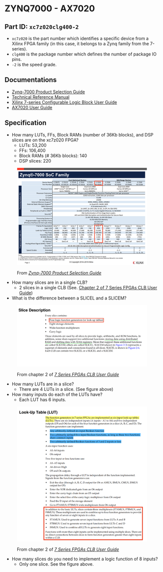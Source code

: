 # ZYNQ7000 - AX7020

## Part ID: `xc7z020clg400-2`

* `xc7z020` is the part number which identifies a specific device from a Xilinx FPGA family (in this case, it belongs to a Zynq family from the 7-series).
* `clg400` is the package number which defines the number of package IO pins.
* `-2` is the speed grade.

## Documentations

* [Zynq-7000 Product Selection Guide](https://www.xilinx.com/support/documentation/selection-guides/zynq-7000-product-selection-guide.pdf)
* [Technical Reference Manual](https://docs.xilinx.com/viewer/book-attachment/mxcNFn1EFZjLI1eShoEn5w/pnoMLQXFIWQ6Jhoj0BUsTQ)
* [Xilinx 7-series Configurable Logic Block User Guide](http://www.xilinx.com/support/documentation/user\_guides/ug474\_7Series\_CLB.pdf)
* [AX7020 User Guide](https://www.alinx.com/public/upload/file/AX7020\_UG.pdf)

## Specification

* How many LUTs, FFs, Block RAMs (number of 36Kb blocks), and DSP slices are on the xc7z020 FPGA?
  * LUTs: 53,200
  * FFs: 106,400
  * Block RAMs (# 36Kb blocks): 140
  * DSP slices: 220

<figure><img src="../.gitbook/assets/Screenshot 2024-07-07 at 17.27.37.png" alt=""><figcaption><p>From <a href="https://www.xilinx.com/support/documentation/selection-guides/zynq-7000-product-selection-guide.pdf"><em>Zynq-7000 Product Selection Guide</em></a></p></figcaption></figure>

* How many slices are in a single CLB?
  * 2 slices in a single CLB (See. [Chapter 2 of 7 Series FPGAs CLB User Guide](http://www.xilinx.com/support/documentation/user\_guides/ug474\_7Series\_CLB.pdf))
* What is the difference between a SLICEL and a SLICEM?

<figure><img src="../.gitbook/assets/Screenshot 2024-07-07 at 19.36.01.png" alt=""><figcaption><p>From chapter 2 of <a href="http://www.xilinx.com/support/documentation/user_guides/ug474_7Series_CLB.pdf"><em>7 Series FPGAs CLB User Guide</em></a></p></figcaption></figure>

* How many LUTs are in a slice?
  * There are 4 LUTs in a slice. (See figure above)
* How many inputs do each of the LUTs have?
  * Each LUT has 6 inputs.

<figure><img src="../.gitbook/assets/Screenshot 2024-07-07 at 19.47.00.png" alt=""><figcaption><p>From chapter 2 of <a href="http://www.xilinx.com/support/documentation/user_guides/ug474_7Series_CLB.pdf"><em>7 Series FPGAs CLB User Guide</em></a></p></figcaption></figure>

* How many slices do you need to implement a logic function of 8 inputs?
  * Only one slice. See the figure above.
